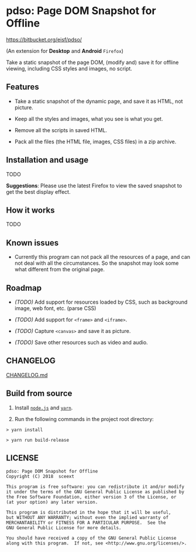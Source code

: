 <!-- README.md, pdso/doc/en/ -->

# pdso: Page DOM Snapshot for Offline
<https://bitbucket.org/eisf/pdso/>

(An extension for **Desktop** and **Android** `Firefox`)

Take a static snapshot of the page DOM,
 (modify and) save it for offline viewing,
 including CSS styles and images, no script.


## Features

+ Take a static snapshot of the dynamic page, and save it as HTML, not picture.

+ Keep all the styles and images, what you see is what you get.

+ Remove all the scripts in saved HTML.

+ Pack all the files (the HTML file, images, CSS files) in a zip archive.


## Installation and usage

TODO


**Suggestions**: Please use the latest Firefox to view the saved snapshot to
 get the best display effect.


## How it works

TODO


## Known issues

+ Currently this program can not pack all the resources of a page,
   and can not deal with all the circumstances.
  So the snapshot may look some what different from the original page.


## Roadmap

+ *(TODO)* Add support for resources loaded by CSS, such as background image,
  web font, etc.  (parse CSS)

+ *(TODO)* Add support for `<frame>` and `<iframe>`.

+ *(TODO)* Capture `<canvas>` and save it as picture.

+ *(TODO)* Save other resources such as video and audio.


## CHANGELOG

[CHANGELOG.md](CHANGELOG.md)


## Build from source

1. Install [`node.js`](https://nodejs.org/en/) and
  [`yarn`](https://yarnpkg.com/en/).

2. Run the following commands in the project root directory:

  ```
  > yarn install

  > yarn run build-release

  ```


## LICENSE

```
pdso: Page DOM Snapshot for Offline
Copyright (C) 2018  sceext

This program is free software: you can redistribute it and/or modify
it under the terms of the GNU General Public License as published by
the Free Software Foundation, either version 3 of the License, or
(at your option) any later version.

This program is distributed in the hope that it will be useful,
but WITHOUT ANY WARRANTY; without even the implied warranty of
MERCHANTABILITY or FITNESS FOR A PARTICULAR PURPOSE.  See the
GNU General Public License for more details.

You should have received a copy of the GNU General Public License
along with this program.  If not, see <http://www.gnu.org/licenses/>.
```
